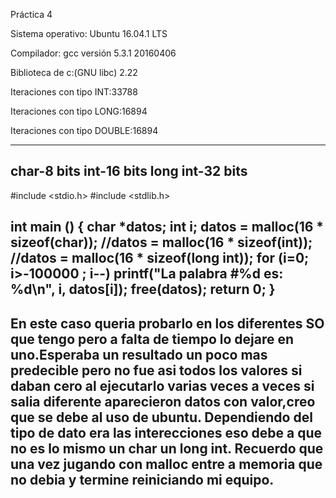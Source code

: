 Práctica 4

Sistema operativo: Ubuntu 16.04.1 LTS

Compilador: gcc versión 5.3.1 20160406 

Biblioteca de c:(GNU libc) 2.22

Iteraciones con tipo INT:33788

Iteraciones con tipo LONG:16894

Iteraciones con tipo DOUBLE:16894

---------------------------------------------------------------------------------------------------------------------------------------------------------------------
char-8 bits
int-16 bits
long int-32 bits
---------------------------------------------------------------------------------------------------------------------------------------------------------------------
#include <stdio.h>
#include <stdlib.h>

int main () {
  char *datos;
  int i;
  datos = malloc(16 * sizeof(char));
  //datos = malloc(16 * sizeof(int));
  //datos = malloc(16 * sizeof(long int));
 for (i=0; i>-100000 ; i--)
    printf("La palabra #%d es: %d\n", i, datos[i]);
  free(datos);
  return 0;
}
---------------------------------------------------------------------------------------------------------------------------------------------------------------------
En este caso queria probarlo en los diferentes SO que tengo pero a falta de tiempo lo dejare en uno.Esperaba un resultado un poco mas predecible pero no fue asi todos los valores si daban cero al ejecutarlo varias veces a veces si salia diferente aparecieron datos con valor,creo que se debe al uso de ubuntu. Dependiendo del tipo de dato era las interecciones eso debe a que no es lo mismo un char un long int. Recuerdo que una vez jugando con malloc entre a memoria que no debia y termine reiniciando mi equipo.
---------------------------------------------------------------------------------------------------------------------------------------------------------------------

